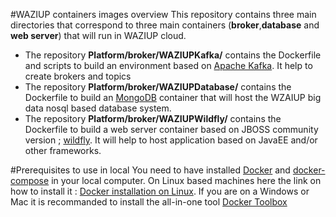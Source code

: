 #WAZIUP containers images overview
This repository contains three main directories that correspond to three main containers (**broker**,**database** and **web server**) that will run in WAZIUP cloud.
* The repository **Platform/broker/WAZIUPKafka/** contains the Dockerfile and scripts to build an environment based on [Apache Kafka](http://kafka.apache.org/). It help to create brokers and topics
* The repository **Platform/broker/WAZIUPDatabase/** contains the Dockerfile to build an [MongoDB](https://www.mongodb.com/) container that will host the WZAIUP big data nosql based database system.
* The repository **Platform/broker/WAZIUPWildfly/** contains the  Dockerfile to build a web server container based on JBOSS community version ; [wildfly](https://www.mongodb.com/). It will help to host application based on JavaEE and/or other frameworks.

#Prerequisites to use in local 
You need to have installed  [Docker](https://docs.docker.com/)  and [docker-compose](https://docs.docker.com/compose/install/) in your local computer. 
On Linux based machines here the link on how to install it  : [Docker installation on Linux](https://docs.docker.com/engine/installation/linux/).
If you are on a Windows or Mac it is recommanded to install the all-in-one tool [Docker Toolbox](https://docs.docker.com/toolbox/overview/)


